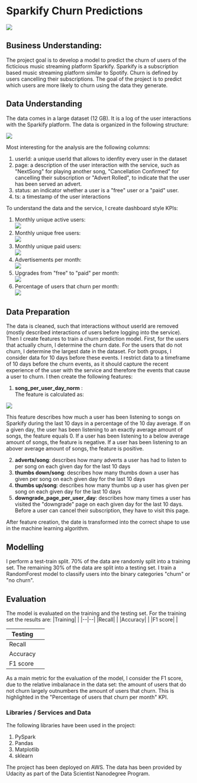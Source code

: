 # Sparkify Churn Predictions
![](ad_per_month.png)


## Business Understanding:
The project goal is to develop a model to predict the churn of users of the ficticious music streaming platform Sparkify. Sparkify is a subscription based music streaming platform similar to Spotify. Churn is defined by users cancelling their subscriptions. The goal of the project is to predict which users are more likely to churn using the data they generate.

## Data Understanding
The data comes in a large dataset (12 GB). It is a log of the user interactions with the Sparkify platform. The data is organized in the following structure:

![](data_structure.png)

Most interesting for the analysis are the following columns:
1) userId: a unique userId that allows to idenfity every user in the dataset
2) page: a description of the user interaction with the service, such as "NextSong" for playing another song, "Cancellation Confirmed" for cancelling their subscription or "Advert Rolled", to indicate that the user has been served an advert.
3) status: an indicator whether a user is a "free" user or a "paid" user.
4) ts: a timestamp of the user interactions

To understand the data and the service, I create dashboard style KPIs:
1) Monthly unique active users:  
![](monthly_active_users.png)
2) Monthly unique free users:  
![](monthly_free_users.png)
3) Monthly unique paid users:  
![](monthly_paid_users.png)
4) Advertisements per month:  
![](ad_per_month.png)
5) Upgrades from "free" to "paid" per month:  
![](upgrades_per_month.png)  
6) Percentage of users that churn per month:  
![](user_churn_per_month.png)

## Data Preparation 
The data is cleaned, such that interactions without userId are removed (mostly described interactions of users before logging into the service). Then I create features to train a churn prediction model. First, for the users that actually churn, I determine the churn date. For the users that do not churn, I determine the largest date in the dataset. For both groups, I consider data for 10 days before these events. I restrict data to a timeframe of 10 days before the churn events, as it should capture the recent experience of the user with the service and therefore the events that cause a user to churn. I then create the following features:

1) **song_per_user_day_norm** :   
The feature is calculated as:

![](equation.png)  

This feature describes how much a user has been listening to songs on Sparkify during the last 10 days in a percentage of the 10 day average. If on a given day, the user has been listening to an exactly average amount of songs, the feature equals 0. If a user has been listening to a below average amount of songs, the feature is negative. If a user has been listening to an abover average amount of songs, the feature is positive.

2) **adverts/song**: describes how many adverts a user has had to listen to per song on each given day for the last 10 days
3) **thumbs down/song**: describes how many thumbs down a user has given per song on each given day for the last 10 days 
4) **thumbs up/song**:  describes how many thumbs up a user has given per song on each given day for the last 10 days
5) **downgrade_page_per_user_day**: describes how many times a user has visited the "downgrade" page on each given day for the last 10 days. Before a user can cancel their subscription, they have to visit this page.

After feature creation, the date is transformed into the correct shape to use in the machine learning algorithm.

## Modelling
I perform a test-train split. 70% of the data are randomly split into a training set. The remaining 30% of the data are split into a testing set. I train a RandomForest model to classify users into the binary categories "churn" or "no churn". 

## Evaluation
The model is evaluated on the training and the testing set. For the training set the results are:
|Training|  |
|--|--|
|Recall|  |
|Accuracy|  |
|F1 score|	|

|Testing|  |
|--|--|
|Recall|  |
|Accuracy|  |
|F1 score|	|

As a main metric for the evaluation of the model, I consider the F1 score, due to the relative imbalanace in the data set: the amount of users that do not churn largely outnumbers the amount of users that churn. This is highlighted in the "Percentage of users that churn per month" KPI.

### Libraries / Services and Data
The following libraries have been used in the project:
1) PySpark
2) Pandas
3) Matplotlib
4) sklearn

The project has been deployed on AWS. The data has been provided by Udacity as part of the Data Scientist Nanodegree Program.
	
